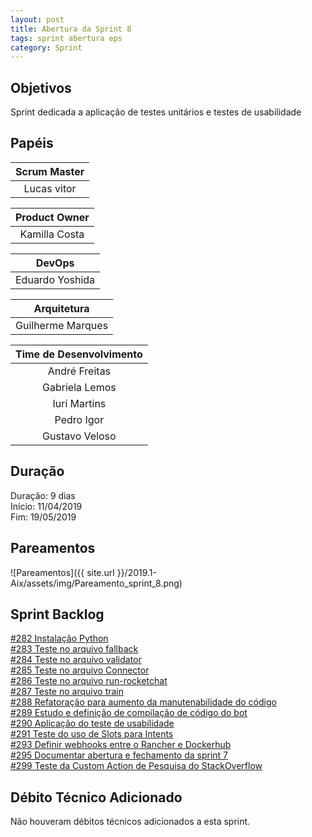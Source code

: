 ```yaml
---
layout: post
title: Abertura da Sprint 8
tags: sprint abertura eps
category: Sprint
---
```


## Objetivos

Sprint dedicada a aplicação de testes unitários e testes de usabilidade

## Papéis

| **Scrum Master**|
|:--:|
|Lucas vitor|

|**Product Owner**|
|:--:|
|Kamilla Costa|

|**DevOps**|
|:--:|
|Eduardo Yoshida|

|**Arquitetura**|
|:--:|
|Guilherme Marques|

| Time de Desenvolvimento |
|:--:|
|André Freitas|
|Gabriela Lemos|
|Iuri Martins|
|Pedro Igor|
|Gustavo Veloso|

## Duração

Duração: 9 dias<br>
Início: 11/04/2019<br>
Fim: 19/05/2019

<!--more-->

## Pareamentos

![Pareamentos]({{ site.url }}/2019.1-Aix/assets/img/Pareamento_sprint_8.png)

## Sprint Backlog

[#282 Instalação Python](https://github.com/fga-eps-mds/2019.1-Aix/issues/282)<br>
[#283 Teste no arquivo fallback](https://github.com/fga-eps-mds/2019.1-Aix/issues/283)<br>
[#284 Teste no arquivo validator](https://github.com/fga-eps-mds/2019.1-Aix/issues/284)<br>
[#285 Teste no arquivo Connector](https://github.com/fga-eps-mds/2019.1-Aix/issues/285)<br>
[#286 Teste no arquivo run-rocketchat](https://github.com/fga-eps-mds/2019.1-Aix/issues/286)<br>
[#287 Teste no arquivo train](https://github.com/fga-eps-mds/2019.1-Aix/issues/287)<br>
[#288 Refatoração para aumento da manutenabilidade do código](https://github.com/fga-eps-mds/2019.1-Aix/issues/288)<br>
[#289 Estudo e definição de compilação de código do bot](https://github.com/fga-eps-mds/2019.1-Aix/issues/289)<br>
[#290 Aplicação do teste de usabilidade](https://github.com/fga-eps-mds/2019.1-Aix/issues/290)<br>
[#291 Teste do uso de Slots para Intents](https://github.com/fga-eps-mds/2019.1-Aix/issues/291)<br>
[#293 Definir webhooks entre o Rancher e Dockerhub](https://github.com/fga-eps-mds/2019.1-Aix/issues/293)<br>
[#295 Documentar abertura e fechamento da sprint 7](https://github.com/fga-eps-mds/2019.1-Aix/issues/295)<br>
[#299 Teste da Custom Action de Pesquisa do StackOverflow](https://github.com/fga-eps-mds/2019.1-Aix/issues/299)<br>

## Débito Técnico Adicionado

Não houveram débitos técnicos adicionados a esta sprint.

